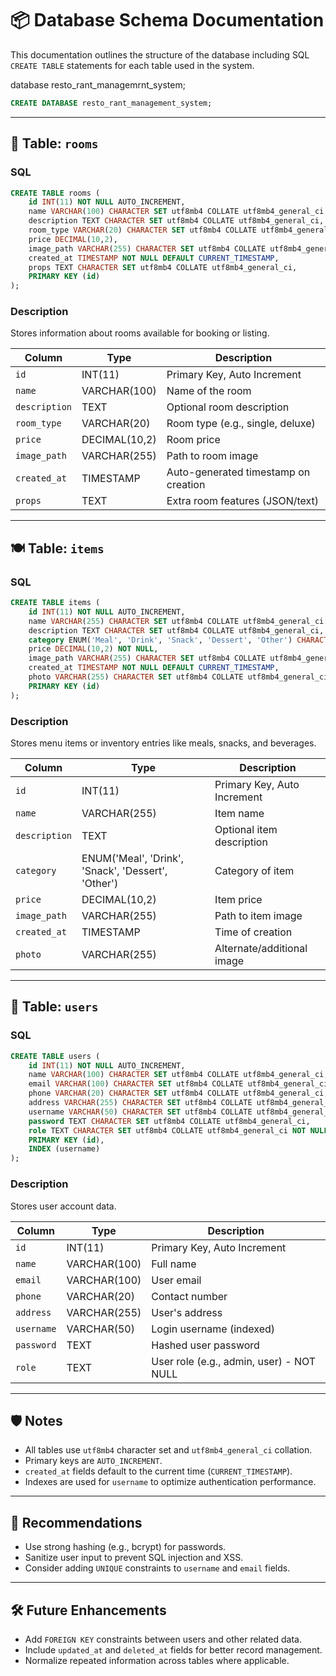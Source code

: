 # 📦 Database Schema Documentation

This documentation outlines the structure of the database including SQL `CREATE TABLE` statements for each table used in the system.


database resto_rant_managemrnt_system;

```sql
CREATE DATABASE resto_rant_management_system;
```
---

## 🏨 Table: `rooms`

### SQL

```sql
CREATE TABLE rooms (
    id INT(11) NOT NULL AUTO_INCREMENT,
    name VARCHAR(100) CHARACTER SET utf8mb4 COLLATE utf8mb4_general_ci NOT NULL,
    description TEXT CHARACTER SET utf8mb4 COLLATE utf8mb4_general_ci,
    room_type VARCHAR(20) CHARACTER SET utf8mb4 COLLATE utf8mb4_general_ci,
    price DECIMAL(10,2),
    image_path VARCHAR(255) CHARACTER SET utf8mb4 COLLATE utf8mb4_general_ci,
    created_at TIMESTAMP NOT NULL DEFAULT CURRENT_TIMESTAMP,
    props TEXT CHARACTER SET utf8mb4 COLLATE utf8mb4_general_ci,
    PRIMARY KEY (id)
);
```

### Description

Stores information about rooms available for booking or listing.

| Column       | Type            | Description                              |
|--------------|------------------|------------------------------------------|
| `id`         | INT(11)          | Primary Key, Auto Increment              |
| `name`       | VARCHAR(100)     | Name of the room                         |
| `description`| TEXT             | Optional room description                |
| `room_type`  | VARCHAR(20)      | Room type (e.g., single, deluxe)         |
| `price`      | DECIMAL(10,2)    | Room price                               |
| `image_path` | VARCHAR(255)     | Path to room image                       |
| `created_at` | TIMESTAMP        | Auto-generated timestamp on creation     |
| `props`      | TEXT             | Extra room features (JSON/text)          |

---

## 🍽️ Table: `items`

### SQL

```sql
CREATE TABLE items (
    id INT(11) NOT NULL AUTO_INCREMENT,
    name VARCHAR(255) CHARACTER SET utf8mb4 COLLATE utf8mb4_general_ci NOT NULL,
    description TEXT CHARACTER SET utf8mb4 COLLATE utf8mb4_general_ci,
    category ENUM('Meal', 'Drink', 'Snack', 'Dessert', 'Other') CHARACTER SET utf8mb4 COLLATE utf8mb4_general_ci NOT NULL,
    price DECIMAL(10,2) NOT NULL,
    image_path VARCHAR(255) CHARACTER SET utf8mb4 COLLATE utf8mb4_general_ci,
    created_at TIMESTAMP NOT NULL DEFAULT CURRENT_TIMESTAMP,
    photo VARCHAR(255) CHARACTER SET utf8mb4 COLLATE utf8mb4_general_ci,
    PRIMARY KEY (id)
);
```

### Description

Stores menu items or inventory entries like meals, snacks, and beverages.

| Column       | Type                                           | Description                     |
|--------------|------------------------------------------------|---------------------------------|
| `id`         | INT(11)                                        | Primary Key, Auto Increment     |
| `name`       | VARCHAR(255)                                   | Item name                       |
| `description`| TEXT                                           | Optional item description       |
| `category`   | ENUM('Meal', 'Drink', 'Snack', 'Dessert', 'Other') | Category of item            |
| `price`      | DECIMAL(10,2)                                  | Item price                      |
| `image_path` | VARCHAR(255)                                   | Path to item image              |
| `created_at` | TIMESTAMP                                      | Time of creation                |
| `photo`      | VARCHAR(255)                                   | Alternate/additional image      |

---

## 👤 Table: `users`

### SQL

```sql
CREATE TABLE users (
    id INT(11) NOT NULL AUTO_INCREMENT,
    name VARCHAR(100) CHARACTER SET utf8mb4 COLLATE utf8mb4_general_ci,
    email VARCHAR(100) CHARACTER SET utf8mb4 COLLATE utf8mb4_general_ci,
    phone VARCHAR(20) CHARACTER SET utf8mb4 COLLATE utf8mb4_general_ci,
    address VARCHAR(255) CHARACTER SET utf8mb4 COLLATE utf8mb4_general_ci,
    username VARCHAR(50) CHARACTER SET utf8mb4 COLLATE utf8mb4_general_ci,
    password TEXT CHARACTER SET utf8mb4 COLLATE utf8mb4_general_ci,
    role TEXT CHARACTER SET utf8mb4 COLLATE utf8mb4_general_ci NOT NULL,
    PRIMARY KEY (id),
    INDEX (username)
);
```

### Description

Stores user account data.

| Column     | Type          | Description                                 |
|------------|----------------|---------------------------------------------|
| `id`       | INT(11)        | Primary Key, Auto Increment                 |
| `name`     | VARCHAR(100)   | Full name                                   |
| `email`    | VARCHAR(100)   | User email                                  |
| `phone`    | VARCHAR(20)    | Contact number                              |
| `address`  | VARCHAR(255)   | User's address                              |
| `username` | VARCHAR(50)    | Login username (indexed)                    |
| `password` | TEXT           | Hashed user password                        |
| `role`     | TEXT           | User role (e.g., admin, user) - NOT NULL    |

---

## 🛡 Notes

- All tables use `utf8mb4` character set and `utf8mb4_general_ci` collation.
- Primary keys are `AUTO_INCREMENT`.
- `created_at` fields default to the current time (`CURRENT_TIMESTAMP`).
- Indexes are used for `username` to optimize authentication performance.

---

## 🔐 Recommendations

- Use strong hashing (e.g., bcrypt) for passwords.
- Sanitize user input to prevent SQL injection and XSS.
- Consider adding `UNIQUE` constraints to `username` and `email` fields.

---

## 🛠 Future Enhancements

- Add `FOREIGN KEY` constraints between users and other related data.
- Include `updated_at` and `deleted_at` fields for better record management.
- Normalize repeated information across tables where applicable.